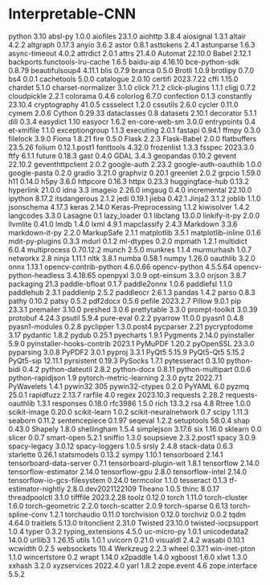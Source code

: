 # Interpretable-CNN
python 3.10
absl-py                       1.0.0
aiofiles                      23.1.0
aiohttp                       3.8.4
aiosignal                     1.3.1
altair                        4.2.2
altgraph                      0.17.3
anyio                         3.6.2
astor                         0.8.1
asttokens                     2.4.1
astunparse                    1.6.3
async-timeout                 4.0.2
attrdict                      2.0.1
attrs                         21.4.0
Automat                       22.10.0
Babel                         2.12.1
backports.functools-lru-cache 1.6.5
baidu-aip                     4.16.10
bce-python-sdk                0.8.79
beautifulsoup4                4.11.1
blis                          0.7.9
branca                        0.5.0
Brotli                        1.0.9
brotlipy                      0.7.0
bs4                           0.0.1
cachetools                    5.0.0
catalogue                     2.0.10
certifi                       2023.7.22
cffi                          1.15.0
chardet                       5.1.0
charset-normalizer            3.1.0
click                         7.1.2
click-plugins                 1.1.1
cligj                         0.7.2
cloudpickle                   2.2.1
colorama                      0.4.6
colorlog                      6.7.0
confection                    0.1.3
constantly                    23.10.4
cryptography                  41.0.5
cssselect                     1.2.0
cssutils                      2.6.0
cycler                        0.11.0
cymem                         2.0.6
Cython                        0.29.33
dataclasses                   0.8
datasets                      2.10.1
decorator                     5.1.1
dill                          0.3.4
easydict                      1.10
easyocr                       1.6.2
en-core-web-sm                3.0.0
entrypoints                   0.4
et-xmlfile                    1.1.0
exceptiongroup                1.1.3
executing                     2.0.1
fastapi                       0.94.1
ffmpy                         0.3.0
filelock                      3.9.0
Fiona                         1.8.21
fire                          0.5.0
Flask                         2.2.3
Flask-Babel                   2.0.0
flatbuffers                   23.5.26
folium                        0.12.1.post1
fonttools                     4.32.0
frozenlist                    1.3.3
fsspec                        2023.3.0
ftfy                          6.1.1
future                        0.18.3
gast                          0.4.0
GDAL                          3.4.3
geopandas                     0.10.2
gevent                        22.10.2
geventhttpclient              2.0.2
google-auth                   2.23.2
google-auth-oauthlib          1.0.0
google-pasta                  0.2.0
gradio                        3.21.0
graphviz                      0.20.1
greenlet                      2.0.2
grpcio                        1.59.0
h11                           0.14.0
h5py                          3.6.0
httpcore                      0.16.3
httpx                         0.23.3
huggingface-hub               0.13.2
hyperlink                     21.0.0
idna                          3.3
imageio                       2.26.0
imgaug                        0.4.0
incremental                   22.10.0
ipython                       8.17.2
itsdangerous                  2.1.2
jedi                          0.19.1
jieba                         0.42.1
Jinja2                        3.1.2
joblib                        1.1.0
jsonschema                    4.17.3
keras                         2.14.0
Keras-Preprocessing           1.1.2
kiwisolver                    1.4.2
langcodes                     3.3.0
Lasagne                       0.1
lazy_loader                   0.1
libclang                      13.0.0
linkify-it-py                 2.0.0
llvmlite                      0.41.0
lmdb                          1.4.0
lxml                          4.9.1
mapclassify                   2.4.3
Markdown                      3.3.6
markdown-it-py                2.2.0
MarkupSafe                    2.1.1
matplotlib                    3.5.1
matplotlib-inline             0.1.6
mdit-py-plugins               0.3.3
mdurl                         0.1.2
ml-dtypes                     0.2.0
mpmath                        1.2.1
multidict                     6.0.4
multiprocess                  0.70.12.2
munch                         2.5.0
munkres                       1.1.4
murmurhash                    1.0.7
networkx                      2.8
ninja                         1.11.1
nltk                          3.8.1
numba                         0.58.1
numpy                         1.26.0
oauthlib                      3.2.0
onnx                          1.13.1
opencv-contrib-python         4.6.0.66
opencv-python                 4.5.5.64
opencv-python-headless        3.4.18.65
openpyxl                      3.0.9
opt-einsum                    3.3.0
orjson                        3.8.7
packaging                     21.3
paddle-bfloat                 0.1.7
paddle2onnx                   1.0.6
paddlefsl                     1.1.0
paddlehub                     2.3.1
paddlenlp                     2.5.2
paddleocr                     2.6.1.3
pandas                        1.4.2
parso                         0.8.3
pathy                         0.10.2
patsy                         0.5.2
pdf2docx                      0.5.6
pefile                        2023.2.7
Pillow                        9.0.1
pip                           23.3.1
premailer                     3.10.0
preshed                       3.0.6
prettytable                   3.3.0
prompt-toolkit                3.0.39
protobuf                      4.24.3
psutil                        5.9.4
pure-eval                     0.2.2
pyarrow                       11.0.0
pyasn1                        0.4.8
pyasn1-modules                0.2.8
pyclipper                     1.3.0.post4
pycparser                     2.21
pycryptodome                  3.17
pydantic                      1.8.2
pydub                         0.25.1
pyecharts                     1.9.1
Pygments                      2.14.0
pyinstaller                   5.9.0
pyinstaller-hooks-contrib     2023.1
PyMuPDF                       1.20.2
pyOpenSSL                     23.3.0
pyparsing                     3.0.8
PyPDF2                        3.0.1
pyproj                        3.3.1
PyQt5                         5.15.9
PyQt5-Qt5                     5.15.2
PyQt5-sip                     12.11.1
pyrsistent                    0.19.3
PySocks                       1.7.1
pytesseract                   0.3.10
python-bidi                   0.4.2
python-dateutil               2.8.2
python-docx                   0.8.11
python-multipart              0.0.6
python-rapidjson              1.9
pytorch-metric-learning       2.3.0
pytz                          2022.7.1
PyWavelets                    1.4.1
pywin32                       305
pywin32-ctypes                0.2.0
PyYAML                        6.0
pyzmq                         25.0.1
rapidfuzz                     2.13.7
rarfile                       4.0
regex                         2023.10.3
requests                      2.28.2
requests-oauthlib             1.3.1
responses                     0.18.0
rfc3986                       1.5.0
rich                          13.3.2
rsa                           4.8
Rtree                         1.0.0
scikit-image                  0.20.0
scikit-learn                  1.0.2
scikit-neuralnetwork          0.7
scipy                         1.11.3
seaborn                       0.11.2
sentencepiece                 0.1.97
seqeval                       1.2.2
setuptools                    58.0.4
shap                          0.43.0
Shapely                       1.8.0
shellingham                   1.5.4
simplejson                    3.17.6
six                           1.16.0
sklearn                       0.0
slicer                        0.0.7
smart-open                    5.2.1
sniffio                       1.3.0
soupsieve                     2.3.2.post1
spacy                         3.0.9
spacy-legacy                  3.0.12
spacy-loggers                 1.0.5
srsly                         2.4.8
stack-data                    0.6.3
starlette                     0.26.1
statsmodels                   0.13.2
sympy                         1.10.1
tensorboard                   2.14.1
tensorboard-data-server       0.7.1
tensorboard-plugin-wit        1.8.1
tensorflow                    2.14.0
tensorflow-estimator          2.14.0
tensorflow-gpu                2.8.0
tensorflow-intel              2.14.0
tensorflow-io-gcs-filesystem  0.24.0
termcolor                     1.1.0
tesseract                     0.1.3
tf-estimator-nightly          2.8.0.dev2021122109
Theano                        1.0.5
thinc                         8.0.17
threadpoolctl                 3.1.0
tifffile                      2023.2.28
toolz                         0.12.0
torch                         1.11.0
torch-cluster                 1.6.0
torch-geometric               2.2.0
torch-scatter                 2.0.9
torch-sparse                  0.6.13
torch-spline-conv             1.2.1
torchaudio                    0.11.0
torchvision                   0.12.0
torchviz                      0.0.2
tqdm                          4.64.0
traitlets                     5.13.0
tritonclient                  2.31.0
Twisted                       23.10.0
twisted-iocpsupport           1.0.4
typer                         0.3.2
typing_extensions             4.5.0
uc-micro-py                   1.0.1
unicodedata2                  14.0.0
urllib3                       1.26.15
utils                         1.0.1
uvicorn                       0.21.0
visualdl                      2.4.2
wasabi                        0.10.1
wcwidth                       0.2.5
websockets                    10.4
Werkzeug                      2.2.3
wheel                         0.37.1
win-inet-pton                 1.1.0
wincertstore                  0.2
wrapt                         1.14.0
x2paddle                      1.4.0
xgboost                       1.6.0
xlwt                          1.3.0
xxhash                        3.2.0
xyzservices                   2022.4.0
yarl                          1.8.2
zope.event                    4.6
zope.interface                5.5.2
